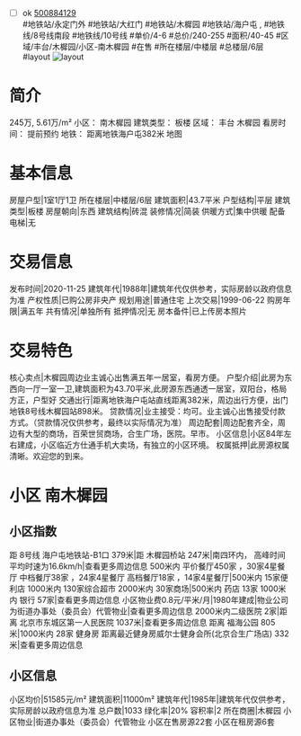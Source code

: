 - [ ] ok [500884129](https://bj.5i5j.com/ershoufang/500884129.html)  
 #地铁站/永定门外 #地铁站/大红门 #地铁站/木樨园 #地铁站/海户屯 ,  #地铁线/8号线南段 #地铁线/10号线
#单价/4-6 #总价/240-255 #面积/40-45   #区域/丰台/木樨园/小区-南木樨园 #在售 #所在楼层/中楼层 #总楼层/6层 #layout 
![layout](http://image2a.5i5j.com/scm/HOUSE_CUSTOMER/8ad2984141394caf847e91ae5f1b6f30.jpg_P5.jpg) 
# 简介 
 245万,  5.61万/m² 
小区： 南木樨园
建筑类型： 板楼
区域： 丰台 木樨园
看房时间： 提前预约
地铁： 距离地铁海户屯382米 地图
# 基本信息 
 房屋户型|1室1厅1卫
所在楼层|中楼层/6层
建筑面积|43.7平米
户型结构|平层
建筑类型|板楼
房屋朝向|东西
建筑结构|砖混
装修情况|简装
供暖方式|集中供暖
配备电梯|无
# 交易信息 
 发布时间|2020-11-25
建筑年代|1988年|建筑年代仅供参考，实际房龄以政府信息为准
产权性质|已购公房非央产
规划用途|普通住宅
上次交易|1999-06-22
购房年限|满五年
共有情况|单独所有
抵押情况|无
房本备件|已上传房本照片
# 交易特色 
 核心卖点|木樨园周边业主诚心出售满五年一居室，看房方便。
户型介绍|此房为东西向一厅一室一卫,建筑面积为43.70平米,此房源东西通透一居室，双阳台，格局方正，户型好
交通出行|距离地铁海户屯站直线距离382米，周边出行方便，出门地铁8号线木樨园站898米。
贷款情况|业主接受：均可。业主诚心出售接受付款方式。（贷款情况仅供参考，最终以实际情况为准）
周边配套|周边配套齐全，周边有大型的商场，百荣世贸商场，合生广场，医院。早市。
小区信息|小区84年左右建成，小区临近方仕通手机大卖场，有独立的小区环境。
权属抵押|此房源权属清晰。欢迎您的到来。
# 小区 南木樨园
## 小区指数 
 距 8号线 海户屯地铁站-B1口 379米|距 木樨园桥站 247米|南四环内， 高峰时间平均时速为16.6km/h|查看更多周边信息
500米内 平价餐厅450家 ，30家4星餐厅
中档餐厅38家 ，24家4星餐厅
高档餐厅18家 ，14家4星餐厅|500米内 15家便利店
1000米内 130家综合超市
2000米内 30家商场|500米内 药店 13家
1000米内 银行 57家|查看更多周边信息
小区物业费0.8元/平米/月|1980年建成|物业公司为街道办事处（委员会）代管物业|查看更多周边信息
2000米内二级医院 2家|距离 北京市东城区第一人民医院  1037米|查看更多周边信息
距离 福海公园 805米|1000米内 28家 健身房
距离最近健身房威尔士健身会所(北京合生广场店) 332米|查看更多周边信息
## 小区信息 
 小区均价|51585元/m²
建筑面积|11000m²
建筑年代|1985年|建筑年代仅供参考，实际房龄以政府信息为准
总户数|1033
绿化率|20%
容积率|2
所在商圈|木樨园
小区物业|街道办事处（委员会）代管物业
小区在售房源22套
小区在租房源6套
